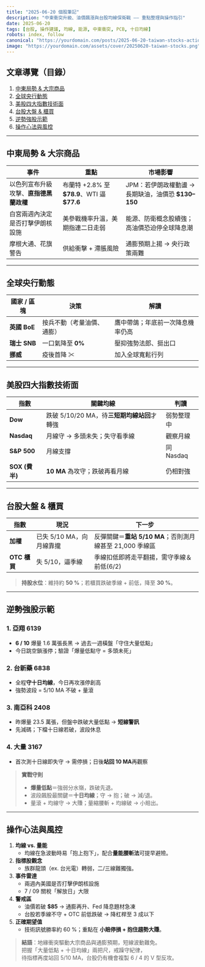 ```yaml
---
title: "2025-06-20 個股筆記"
description: "中東衝突升級、油價飆漲與台股均線保衛戰 —— 重點整理與操作指引"
date: 2025-06-20
tags: [台股, 操作建議, 均線, 能源, 中東衝突, PCB, 十日均線]
robots: index, follow
canonical: "https://yourdomain.com/posts/2025-06-20-taiwan-stocks-action-plan"
image: "https://yourdomain.com/assets/cover/20250620-taiwan-stocks.png"
---
```


## 文章導覽（目錄）
1. [中東局勢 & 大宗商品](#中東局勢--大宗商品)
2. [全球央行動態](#全球央行動態)
3. [美股四大指數技術面](#美股四大指數技術面)
4. [台股大盤 & 櫃買](#台股大盤--櫃買)
5. [逆勢強股示範](#逆勢強股示範)
6. [操作心法與風控](#操作心法與風控)

---

## **中東局勢 & 大宗商品**
| 事件 | 重點 | 市場影響 |
|------|------|----------|
| 以色列宣布升級攻擊、**直指德黑蘭政權** | 布蘭特 +2.8% 至 **\$78.9**、WTI 逼 **\$77.6** | JPM：若伊朗政權動盪 → 長期缺油，油價恐 **\$130–150** |
| 白宮兩週內決定是否打擊伊朗核設施 | 美參戰機率升溫，美期指連二日走弱 | 能源、防衛概念股續強；高油價恐迫停全球降息潮 |
| 摩根大通、花旗警告 | 供給衝擊 + 滯脹風險 | 通膨預期上揚 → 央行政策兩難 |

---

## **全球央行動態**  <a id="全球央行動態"></a>
| 國家 / 區塊 | 決策 | 解讀 |
|-------------|------|------|
| **英國 BoE** | 按兵不動（考量油價、通膨） | 鷹中帶鴿；年底前一次降息機率仍高 |
| **瑞士 SNB** | 一口氣降至 **0%** | 壓抑強勢法郎、挺出口 |
| **挪威** | 疫後首降 ✂ | 加入全球寬鬆行列 |

---

## **美股四大指數技術面**  <a id="美股四大指數技術面"></a>
| 指數 | 關鍵均線 | 判讀 |
|------|----------|------|
| **Dow** | 跌破 5/10/20 MA，待**三短期均線站回**才轉強 | 弱勢整理中 |
| **Nasdaq** | 月線守 → 多頭未失；失守看季線 | 觀察月線 |
| **S&P 500** | 月線支撐 | 同 Nasdaq |
| **SOX (費半)** | **10 MA** 為攻守；跌破再看月線 | 仍相對強 |

---

## **台股大盤 & 櫃買**  <a id="台股大盤--櫃買"></a>
| 指數 | 現況 | 下一步 |
|------|------|--------|
| **加權** | 已失 5/10 MA，向月線靠攏 | 反彈關鍵＝**重站 5/10 MA**；否則測月線甚至 21,000 季線區 |
| **OTC 櫃買** | 失 5/10，逼季線 | 季線扣低即將走平翻揚，需守季線＆前低(6/2) |

> **持股水位**：維持約 **50 %**；若櫃買跌破季線 + 前低，降至 **30 %**。

---

## **逆勢強股示範**  <a id="逆勢強股示範"></a>

### 1. 亞翔 6139
* **6 / 10** 爆量 1.6 萬張長黑 → 過去一週橫盤「守住大量低點」  
* 今日跳空鎖漲停；驗證「爆量低點守 = 多頭未死」

### 2. 台新藥 6838
* 全程**守十日均線**，今日再攻漲停創高  
* 強勢波段 = 5/10 MA 不破 + 量滾

### 3. 南亞科 2408
* 昨爆量 23.5 萬張，但盤中跌破大量低點 → **短線警訊**  
* 先減碼；下檔十日線若破，波段休息

### 4. 大量 3167
* 首次測十日線即失守 → 需停損；日後**站回 10 MA**再觀察

> **實戰守則**  
> - **爆量低點**＝強弱分水嶺，跌破先退。  
> - 波段飆股最關鍵＝**十日均線**；守 → 抱；破 → 減/退。  
> - 量滾 + 均線守 → 大賺；量縮腰斬 + 均線破 → 小賠出。

---

## **操作心法與風控**  <a id="操作心法與風控"></a>
1. **均線 vs. 量能**  
   - 均線在急波動時易「抱上抱下」，配合**量能腰斬法**可提早避險。  
2. **指標股觀念**  
   - 族群龍頭（ex. 台光電）轉弱，二/三線難獨強。  
3. **事件雷達**  
   - 兩週內美國是否打擊伊朗核設施  
   - 7 / 09 關稅「解放日」大限  
4. **警戒區**  
   - 油價若破 **\$85** → 通膨再升、Fed 降息題材急凍  
   - 台股若季線不守 + OTC 前低跌破 → 降杠桿至 3 成以下  
5. **正確期望值**  
   - 技術訊號勝率約 60 %；重點在 **小賠停損 + 抱住趨勢大賺**。  

> **結語**：地緣衝突驅動大宗商品與通膨預期，短線波動難免。  
> 把握「大量低點 + 十日均線」兩把尺，戒躁守紀律，  
> 待指標再度站回 5/10 MA，台股仍有機會複製 6 / 4 的 V 型反攻。
